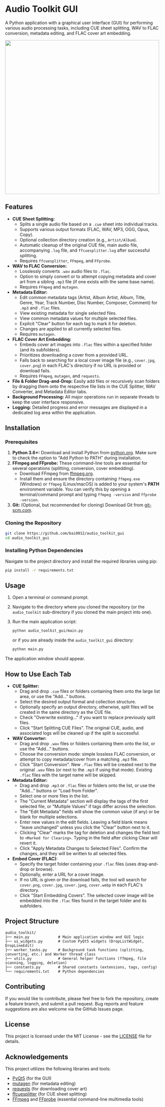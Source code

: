 # Audio Toolkit GUI

A Python application with a graphical user interface (GUI) for performing various audio processing tasks, including CUE sheet splitting, WAV to FLAC conversion, metadata editing, and FLAC cover art embedding.

<img src="screenshot.png" width="500"/>

## Features

*   **CUE Sheet Splitting:**
    *   Splits a single audio file based on a `.cue` sheet into individual tracks.
    *   Supports various output formats (FLAC, WAV, MP3, OGG, Opus, Copy).
    *   Optional collection directory creation (e.g., `Artist/Album`).
    *   Automatic cleanup of the original CUE file, main audio file, accompanying `.log` file, and `ffcuesplitter.log` after successful splitting.
    *   Requires `ffcuesplitter`, `FFmpeg`, and `FFprobe`.
*   **WAV to FLAC Conversion:**
    *   Losslessly converts `.wav` audio files to `.flac`.
    *   Option to simply convert or to attempt copying metadata and cover art from a sibling `.mp3` file (if one exists with the same base name).
    *   Requires `FFmpeg` and `mutagen`.
*   **Metadata Editor:**
    *   Edit common metadata tags (Artist, Album Artist, Album, Title, Genre, Year, Track Number, Disc Number, Composer, Comment) for `.mp3` and `.flac` files.
    *   View existing metadata for single selected files.
    *   View common metadata values for multiple selected files.
    *   Explicit "Clear" button for each tag to mark it for deletion.
    *   Changes are applied to all currently selected files.
    *   Requires `mutagen`.
*   **FLAC Cover Art Embedding:**
    *   Embeds cover art images into `.flac` files within a specified folder (and its subfolders).
    *   Prioritizes downloading a cover from a provided URL.
    *   Falls back to searching for a local cover image file (e.g., `cover.jpg`, `cover.png`) in each FLAC's directory if no URL is provided or download fails.
    *   Requires `FFmpeg`, `mutagen`, and `requests`.
*   **File & Folder Drag-and-Drop:** Easily add files or recursively scan folders by dragging them onto the respective file lists in the CUE Splitter, WAV Converter, and Metadata Editor tabs.
*   **Background Processing:** All major operations run in separate threads to keep the user interface responsive.
*   **Logging:** Detailed progress and error messages are displayed in a dedicated log area within the application.


## Installation

### Prerequisites

1.  **Python 3.6+:** Download and install Python from [python.org](https://www.python.org/downloads/). Make sure to check the option to "Add Python to PATH" during installation.
2.  **FFmpeg and FFprobe:** These command-line tools are essential for several operations (splitting, conversion, cover embedding).
    *   Download FFmpeg from [ffmpeg.org](https://ffmpeg.org/download.html).
    *   Install them and ensure the directory containing `ffmpeg.exe` (Windows) or `ffmpeg` (Linux/macOS) is added to your system's **PATH** environment variable. You can verify this by opening a terminal/command prompt and typing `ffmpeg -version` and `ffprobe -version`.
3.  **Git:** (Optional, but recommended for cloning) Download Git from [git-scm.com](https://git-scm.com/downloads).

### Cloning the Repository

```bash
git clone https://github.com/bai0012/audio_toolkit_gui
cd audio_toolkit_gui
```

### Installing Python Dependencies

Navigate to the project directory and install the required libraries using pip:

```bash
pip install -r requirements.txt
```


## Usage

1.  Open a terminal or command prompt.
2.  Navigate to the directory where you cloned the repository (or the `audio_toolkit` sub-directory if you cloned the main project into one).
3.  Run the main application script:

    ```bash
    python audio_toolkit_gui/main.py
    ```
    or if you are already inside the `audio_toolkit_gui` directory:
    ```bash
    python main.py
    ```

The application window should appear.

## How to Use Each Tab

*   **CUE Splitter:**
    *   Drag and drop `.cue` files or folders containing them onto the large list area, or use the "Add..." buttons.
    *   Select the desired output format and collection structure.
    *   Optionally specify an output directory, otherwise, split files will be created in the same directory as the CUE file.
    *   Check "Overwrite existing..." if you want to replace previously split files.
    *   Click "Start Splitting CUE Files". The original CUE, audio, and associated logs will be cleaned up if the split is successful.
*   **WAV Converter:**
    *   Drag and drop `.wav` files or folders containing them onto the list, or use the "Add..." buttons.
    *   Choose the conversion mode: simple lossless FLAC conversion, or attempt to copy metadata/cover from a matching `.mp3` file.
    *   Click "Start Conversion". New `.flac` files will be created next to the original `.wav` files (or next to the `.mp3` if using that mode). Existing `.flac` files with the target name will be skipped.
*   **Metadata Editor:**
    *   Drag and drop `.mp3` or `.flac` files or folders onto the list, or use the "Add..." buttons or "Load from Folder".
    *   Select one or more files in the list.
    *   The "Current Metadata" section will display the tags of the first selected file, or "Multiple Values" if tags differ across the selection.
    *   The "Edit Metadata" fields will show the common value (if any) or be blank for multiple selections.
    *   Enter new values in the edit fields. Leaving a field blank means "leave unchanged" unless you click the "Clear" button next to it.
    *   Clicking "Clear" marks the tag for deletion and changes the field text to `<Marked for Clearing>`. Typing in the field after clicking Clear will revert it.
    *   Click "Apply Metadata Changes to Selected Files". Confirm the changes, and they will be written to all selected files.
*   **Embed Cover (FLAC):**
    *   Specify the target folder containing your `.flac` files (uses drag-and-drop or browse).
    *   Optionally, enter a URL for a cover image.
    *   If no URL is given or the download fails, the tool will search for `cover.png`, `cover.jpg`, `cover.jpeg`, `cover.webp` in each FLAC's directory.
    *   Click "Start Embedding Covers". The selected cover image will be embedded into the `.flac` files found in the target folder and its subfolders.

## Project Structure

```
audio_toolkit/
├── main.py             # Main application window and GUI logic
├── ui_widgets.py       # Custom PyQt5 widgets (DropListWidget, DropLineEdit)
├── worker_tasks.py     # Background task functions (splitting, converting, etc.) and Worker thread class
├── utils.py            # General helper functions (ffmpeg, file scanning, logging, deletion)
├── constants.py        # Shared constants (extensions, tags, config)
└── requirements.txt    # Python dependencies
```

## Contributing

If you would like to contribute, please feel free to fork the repository, create a feature branch, and submit a pull request. Bug reports and feature suggestions are also welcome via the GitHub Issues page.

## License

This project is licensed under the MIT License - see the [LICENSE](LICENSE) file for details.

## Acknowledgements

This project utilizes the following libraries and tools:

*   [PyQt5](https://www.riverbankcomputing.com/software/pyqt/) (for the GUI)
*   [mutagen](https://mutagen.readthedocs.io/) (for metadata editing)
*   [requests](https://docs.python-requests.org/en/latest/) (for downloading cover art)
*   [ffcuesplitter](https://github.com/jeanslack/FFcuesplitter) (for CUE sheet splitting)
*   [FFmpeg](https://ffmpeg.org/) and [FFprobe](https://ffmpeg.org/ffprobe.html) (essential command-line multimedia tools)

